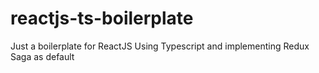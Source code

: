 # reactjs-ts-boilerplate
Just a boilerplate for ReactJS Using Typescript and implementing Redux Saga as default
